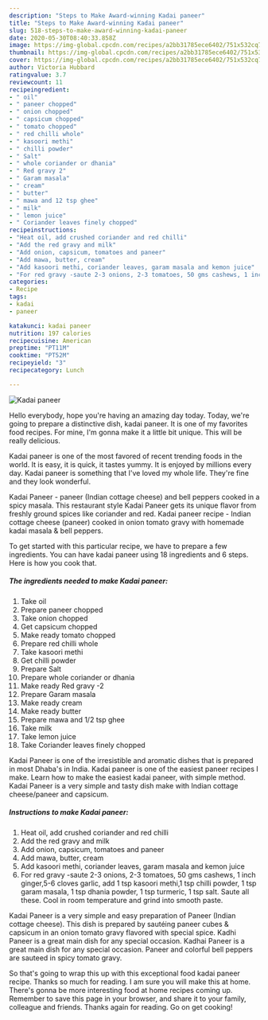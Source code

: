 ```yaml
---
description: "Steps to Make Award-winning Kadai paneer"
title: "Steps to Make Award-winning Kadai paneer"
slug: 518-steps-to-make-award-winning-kadai-paneer
date: 2020-05-30T08:40:33.858Z
image: https://img-global.cpcdn.com/recipes/a2bb31785ece6402/751x532cq70/kadai-paneer-recipe-main-photo.jpg
thumbnail: https://img-global.cpcdn.com/recipes/a2bb31785ece6402/751x532cq70/kadai-paneer-recipe-main-photo.jpg
cover: https://img-global.cpcdn.com/recipes/a2bb31785ece6402/751x532cq70/kadai-paneer-recipe-main-photo.jpg
author: Victoria Hubbard
ratingvalue: 3.7
reviewcount: 11
recipeingredient:
- " oil"
- " paneer chopped"
- " onion chopped"
- " capsicum chopped"
- " tomato chopped"
- " red chilli whole"
- " kasoori methi"
- " chilli powder"
- " Salt"
- " whole coriander or dhania"
- " Red gravy 2"
- " Garam masala"
- " cream"
- " butter"
- " mawa and 12 tsp ghee"
- " milk"
- " lemon juice"
- " Coriander leaves finely chopped"
recipeinstructions:
- "Heat oil, add crushed coriander and red chilli"
- "Add the red gravy and milk"
- "Add onion, capsicum, tomatoes and paneer"
- "Add mawa, butter, cream"
- "Add kasoori methi, coriander leaves, garam masala and kemon juice"
- "For red gravy -saute 2-3 onions, 2-3 tomatoes, 50 gms cashews, 1 inch ginger,5-6 cloves garlic, add 1 tsp kasoori methi,1 tsp chilli powder, 1 tsp garam masala, 1 tsp dhania powder, 1 tsp turmeric, 1 tsp salt. Saute all these. Cool in room temperature and grind into smooth paste."
categories:
- Recipe
tags:
- kadai
- paneer

katakunci: kadai paneer 
nutrition: 197 calories
recipecuisine: American
preptime: "PT11M"
cooktime: "PT52M"
recipeyield: "3"
recipecategory: Lunch

---
```



![Kadai paneer](https://img-global.cpcdn.com/recipes/a2bb31785ece6402/751x532cq70/kadai-paneer-recipe-main-photo.jpg)

Hello everybody, hope you're having an amazing day today. Today, we're going to prepare a distinctive dish, kadai paneer. It is one of my favorites food recipes. For mine, I'm gonna make it a little bit unique. This will be really delicious.

Kadai paneer is one of the most favored of recent trending foods in the world. It is easy, it is quick, it tastes yummy. It is enjoyed by millions every day. Kadai paneer is something that I've loved my whole life. They're fine and they look wonderful.

Kadai Paneer - paneer (Indian cottage cheese) and bell peppers cooked in a spicy masala. This restaurant style Kadai Paneer gets its unique flavor from freshly ground spices like coriander and red. Kadai paneer recipe - Indian cottage cheese (paneer) cooked in onion tomato gravy with homemade kadai masala &amp; bell peppers.


To get started with this particular recipe, we have to prepare a few ingredients. You can have kadai paneer using 18 ingredients and 6 steps. Here is how you cook that.

<!--inarticleads1-->

##### The ingredients needed to make Kadai paneer:

1. Take  oil
1. Prepare  paneer chopped
1. Take  onion chopped
1. Get  capsicum chopped
1. Make ready  tomato chopped
1. Prepare  red chilli whole
1. Take  kasoori methi
1. Get  chilli powder
1. Prepare  Salt
1. Prepare  whole coriander or dhania
1. Make ready  Red gravy -2
1. Prepare  Garam masala
1. Make ready  cream
1. Make ready  butter
1. Prepare  mawa and 1/2 tsp ghee
1. Take  milk
1. Take  lemon juice
1. Take  Coriander leaves finely chopped


Kadai Paneer is one of the irresistible and aromatic dishes that is prepared in most Dhaba&#39;s in India. Kadai paneer is one of the easiest paneer recipes I make. Learn how to make the easiest kadai paneer, with simple method. Kadai Paneer is a very simple and tasty dish make with Indian cottage cheese/paneer and capsicum. 

<!--inarticleads2-->

##### Instructions to make Kadai paneer:

1. Heat oil, add crushed coriander and red chilli
1. Add the red gravy and milk
1. Add onion, capsicum, tomatoes and paneer
1. Add mawa, butter, cream
1. Add kasoori methi, coriander leaves, garam masala and kemon juice
1. For red gravy -saute 2-3 onions, 2-3 tomatoes, 50 gms cashews, 1 inch ginger,5-6 cloves garlic, add 1 tsp kasoori methi,1 tsp chilli powder, 1 tsp garam masala, 1 tsp dhania powder, 1 tsp turmeric, 1 tsp salt. Saute all these. Cool in room temperature and grind into smooth paste.


Kadai Paneer is a very simple and easy preparation of Paneer (Indian cottage cheese). This dish is prepared by sautéing paneer cubes &amp; capsicum in an onion tomato gravy flavored with special spice. Kadhi Paneer is a great main dish for any special occasion. Kadhai Paneer is a great main dish for any special occasion. Paneer and colorful bell peppers are sauteed in spicy tomato gravy. 

So that's going to wrap this up with this exceptional food kadai paneer recipe. Thanks so much for reading. I am sure you will make this at home. There's gonna be more interesting food at home recipes coming up. Remember to save this page in your browser, and share it to your family, colleague and friends. Thanks again for reading. Go on get cooking!
